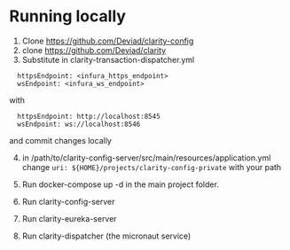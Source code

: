 # Running locally

1) Clone https://github.com/Deviad/clarity-config
2) clone https://github.com/Deviad/clarity
3) Substitute  in clarity-transaction-dispatcher.yml
```
  httpsEndpoint: <infura_https_endpoint>
  wsEndpoint: <infura_ws_endpoint>
```
with
```
  httpsEndpoint: http://localhost:8545
  wsEndpoint: ws://localhost:8546
```
and commit changes locally

4) in /path/to/clarity-config-server/src/main/resources/application.yml          
change `uri: ${HOME}/projects/clarity-config-private` with your path

5) Run docker-compose up -d in the main project folder.

6) Run clarity-config-server
7) Run clarity-eureka-server
8) Run clarity-dispatcher (the micronaut service)
